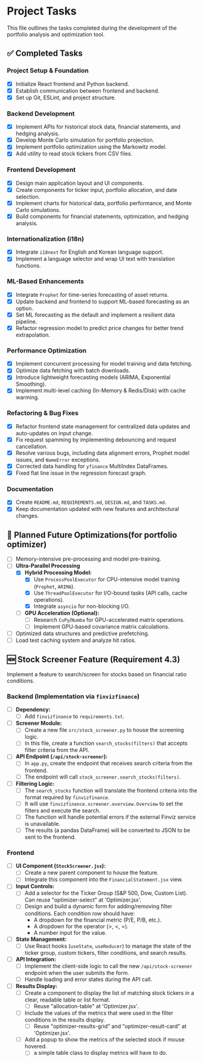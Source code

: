 # Project Tasks

This file outlines the tasks completed during the development of the portfolio analysis and optimization tool.

## ✅ Completed Tasks

### Project Setup & Foundation
- [x] Initialize React frontend and Python backend.
- [x] Establish communication between frontend and backend.
- [x] Set up Git, ESLint, and project structure.

### Backend Development
- [x] Implement APIs for historical stock data, financial statements, and hedging analysis.
- [x] Develop Monte Carlo simulation for portfolio projection.
- [x] Implement portfolio optimization using the Markowitz model.
- [x] Add utility to read stock tickers from CSV files.

### Frontend Development
- [x] Design main application layout and UI components.
- [x] Create components for ticker input, portfolio allocation, and date selection.
- [x] Implement charts for historical data, portfolio performance, and Monte Carlo simulations.
- [x] Build components for financial statements, optimization, and hedging analysis.

### Internationalization (i18n)
- [x] Integrate `i18next` for English and Korean language support.
- [x] Implement a language selector and wrap UI text with translation functions.

### ML-Based Enhancements
- [x] Integrate `Prophet` for time-series forecasting of asset returns.
- [x] Update backend and frontend to support ML-based forecasting as an option.
- [x] Set ML forecasting as the default and implement a resilient data pipeline.
- [x] Refactor regression model to predict price changes for better trend extrapolation.

### Performance Optimization
- [x] Implement concurrent processing for model training and data fetching.
- [x] Optimize data fetching with batch downloads.
- [x] Introduce lightweight forecasting models (ARIMA, Exponential Smoothing).
- [x] Implement multi-level caching (In-Memory & Redis/Disk) with cache warming.

### Refactoring & Bug Fixes
- [x] Refactor frontend state management for centralized data updates and auto-updates on input change.
- [x] Fix request spamming by implementing debouncing and request cancellation.
- [x] Resolve various bugs, including data alignment errors, Prophet model issues, and `NameError` exceptions.
- [x] Corrected data handling for `yfinance` MultiIndex DataFrames.
- [x] Fixed flat line issue in the regression forecast graph.

### Documentation
- [x] Create `README.md`, `REQUIREMENTS.md`, `DESIGN.md`, and `TASKS.md`.
- [x] Keep documentation updated with new features and architectural changes.

## 🚧 Planned Future Optimizations(for portfolio optimizer)
- [ ] Memory-intensive pre-processing and model pre-training.
- [ ] **Ultra-Parallel Processing**
    - [x] **Hybrid Processing Model:**
        - [x] Use `ProcessPoolExecutor` for CPU-intensive model training (`Prophet`, `ARIMA`).
        - [x] Use `ThreadPoolExecutor` for I/O-bound tasks (API calls, cache operations).
        - [x] Integrate `asyncio` for non-blocking I/O.
    - [ ] **GPU Acceleration (Optional):**
        - [ ] Research `CuPy`/`Numba` for GPU-accelerated matrix operations.
        - [ ] Implement GPU-based covariance matrix calculations.
- [ ] Optimized data structures and predictive prefetching.
- [ ] Load test caching system and analyze hit ratios.

## 🆕 Stock Screener Feature (Requirement 4.3)

Implement a feature to search/screen for stocks based on financial ratio conditions.

### Backend (Implementation via `finvizfinance`)

- [ ] **Dependency:**
    - [ ] Add `finvizfinance` to `requirements.txt`.
- [ ] **Screener Module:**
    - [ ] Create a new file `src/stock_screener.py` to house the screening logic.
    - [ ] In this file, create a function `search_stocks(filters)` that accepts filter criteria from the API.
- [ ] **API Endpoint (`/api/stock-screener`):**
    - [ ] In `app.py`, create the endpoint that receives search criteria from the frontend.
    - [ ] The endpoint will call `stock_screener.search_stocks(filters)`.
- [ ] **Filtering Logic:**
    - [ ] The `search_stocks` function will translate the frontend criteria into the format required by `finvizfinance`.
    - [ ] It will use `finvizfinance.screener.overview.Overview` to set the filters and execute the search.
    - [ ] The function will handle potential errors if the external Finviz service is unavailable.
    - [ ] The results (a pandas DataFrame) will be converted to JSON to be sent to the frontend.

### Frontend

- [ ] **UI Component (`StockScreener.jsx`):**
    - [ ] Create a new parent component to house the feature.
    - [ ] Integrate this component into the `FinancialStatement.jsx` view.
- [ ] **Input Controls:**
    - [ ] Add a selector for the Ticker Group (S&P 500, Dow, Custom List). Can reuse "optimizer-select" at 'Optimizer.jsx'.
    - [ ] Design and build a dynamic form for adding/removing filter conditions. Each condition row should have:
        - A dropdown for the financial metric (P/E, P/B, etc.).
        - A dropdown for the operator (>, <, =).
        - A number input for the value.
- [ ] **State Management:**
    - [ ] Use React hooks (`useState`, `useReducer`) to manage the state of the ticker group, custom tickers, filter conditions, and search results.
- [ ] **API Integration:**
    - [ ] Implement the client-side logic to call the new `/api/stock-screener` endpoint when the user submits the form.
    - [ ] Handle loading and error states during the API call.
- [ ] **Results Display:**
    - [ ] Create a component to display the list of matching stock tickers in a clear, readable table or list format.
        - [ ] Reuse "allocation-table" at 'Optimizer.jsx'.
    - [ ] Include the values of the metrics that were used in the filter conditions in the results display.
        - [ ] Reuse "optimizer-results-grid" and "optimizer-result-card" at 'Optimizer.jsx'.
    - [ ] Add a popup to show the metrics of the selected stock if mouse hovered.
        - [ ] a simple table class to display metrics will have to do.
